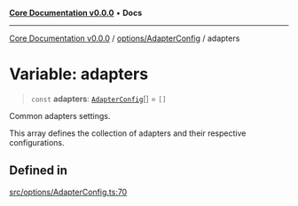 [**Core Documentation v0.0.0**](../../../README.md) • **Docs**

***

[Core Documentation v0.0.0](../../../modules.md) / [options/AdapterConfig](../README.md) / adapters

# Variable: adapters

> `const` **adapters**: [`AdapterConfig`](../interfaces/AdapterConfig.md)[] = `[]`

Common adapters settings.

This array defines the collection of adapters and their respective configurations.

## Defined in

[src/options/AdapterConfig.ts:70](https://github.com/stonemjs/core/blob/be89f756f02a94c320588453a86b3e95bc4e060f/src/options/AdapterConfig.ts#L70)
